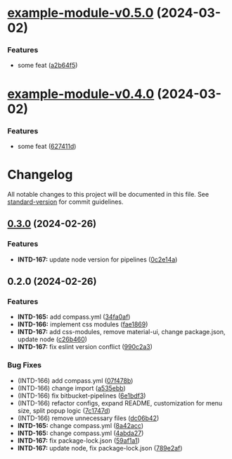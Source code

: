 # [example-module-v0.5.0](https://github.com/VladBoyko11/my-monorepo/compare/example-module-v0.4.0...example-module-v0.5.0) (2024-03-02)


### Features

* some feat ([a2b64f5](https://github.com/VladBoyko11/my-monorepo/commit/a2b64f593e09d0c7da39e1b5ca1b6e3b20f75648))

# [example-module-v0.4.0](https://github.com/VladBoyko11/my-monorepo/compare/example-module-v0.3.0...example-module-v0.4.0) (2024-03-02)


### Features

* some feat ([627411d](https://github.com/VladBoyko11/my-monorepo/commit/627411d4f3f553dd553f3e5eea6e7bcfd2758586))

# Changelog

All notable changes to this project will be documented in this file. See [standard-version](https://github.com/conventional-changelog/standard-version) for commit guidelines.

## [0.3.0](http://bitbucket.org/saasjet/sj-selects/compare/v0.2.0...v0.3.0) (2024-02-26)


### Features

* **INTD-167:** update node version for pipelines ([0c2e14a](http://bitbucket.org/saasjet/sj-selects/commits/0c2e14a9ebd2e3ff6a5bef7de413d58e50193f55))

## 0.2.0 (2024-02-26)


### Features

* **INTD-165:** add compass.yml ([34fa0af](http://bitbucket.org/saasjet/sj-selects/commits/34fa0af038b284bc3d671c818ee2be1804585046))
* **INTD-166:** implement css modules ([fae1869](http://bitbucket.org/saasjet/sj-selects/commits/fae1869098cb278344aae476cb9a4002b9928f83))
* **INTD-167:** add css-modules, remove material-ui, change package.json, update node ([c26b460](http://bitbucket.org/saasjet/sj-selects/commits/c26b460671429df3eca2f2f84e9ca3727d533041))
* **INTD-167:** fix eslint version conflict ([990c2a3](http://bitbucket.org/saasjet/sj-selects/commits/990c2a32c54aed966547657f26ae37289f8d612d))


### Bug Fixes

* (INTD-166) add compass.yml ([07f478b](http://bitbucket.org/saasjet/sj-selects/commits/07f478bf8dd7f2c0d2ca8048f8776f9795976797))
* (INTD-166) change import ([a535ebb](http://bitbucket.org/saasjet/sj-selects/commits/a535ebb062fcfb6408c2b6fc5eab4f68b6f77b53))
* (INTD-166) fix bitbucket-pipelines ([6e1bdf3](http://bitbucket.org/saasjet/sj-selects/commits/6e1bdf31f95acd70df9c98474714c2166dd40dec))
* (INTD-166) refactor configs, expand README, customization for menu size, split popup logic ([7c1747d](http://bitbucket.org/saasjet/sj-selects/commits/7c1747d546deb665de7f85c1ee096d2871aacfa1))
* (INTD-166) remove unnecessary files ([dc06b42](http://bitbucket.org/saasjet/sj-selects/commits/dc06b42072dda086a38df667033639e09d6ebd2e))
* **INTD-165:** change compass.yml ([8a42acc](http://bitbucket.org/saasjet/sj-selects/commits/8a42acc42346e0d4cc74fd514c2ed94ee0962798))
* **INTD-165:** change compass.yml ([4abda27](http://bitbucket.org/saasjet/sj-selects/commits/4abda27d73585a9cb65b27cbcec64f484fe6f5fd))
* **INTD-167:** fix package-lock.json ([59af1a1](http://bitbucket.org/saasjet/sj-selects/commits/59af1a1f667379d64db6d09d32318aa330f7d7f3))
* **INTD-167:** update node, fix package-lock.json ([789e2af](http://bitbucket.org/saasjet/sj-selects/commits/789e2af4d79f76e95f5f0f467ada19aca9327212))
